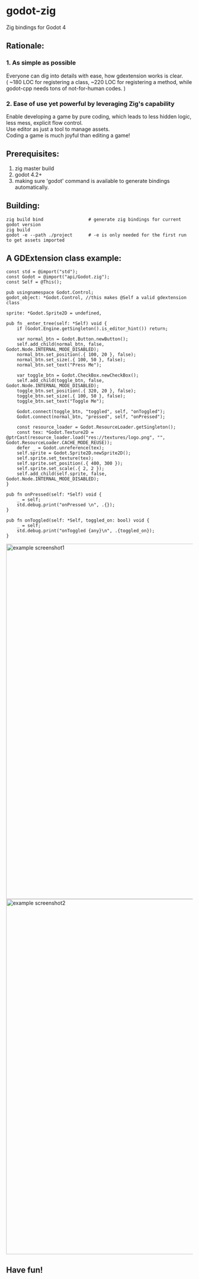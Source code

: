 # godot-zig
Zig bindings for Godot 4

## Rationale:
### 1. As simple as possible
   Everyone can dig into details with ease, how gdextension works is clear. <br/>
   ( ~180 LOC for registering a class, ~220 LOC for registering a method, while godot-cpp needs tons of not-for-human codes. )
### 2. Ease of use yet powerful by leveraging Zig's capability
   Enable developing a game by pure coding, which leads to less hidden logic, less mess, explicit flow control. <br/>
   Use editor as just a tool to manage assets.<br/>
   Coding a game is much joyful than editing a game!

## Prerequisites:
1. zig master build
2. godot 4.2+
3. making sure 'godot' command is available to generate bindings automatically.

## Building:

```
zig build bind                 # generate zig bindings for current godot version
zig build
godot -e --path ./project      # -e is only needed for the first run to get assets imported
```

## A GDExtension class example:
```
const std = @import("std");
const Godot = @import("api/Godot.zig");
const Self = @This();

pub usingnamespace Godot.Control;
godot_object: *Godot.Control, //this makes @Self a valid gdextension class

sprite: *Godot.Sprite2D = undefined,

pub fn _enter_tree(self: *Self) void {
    if (Godot.Engine.getSingleton().is_editor_hint()) return;

    var normal_btn = Godot.Button.newButton();
    self.add_child(normal_btn, false, Godot.Node.INTERNAL_MODE_DISABLED);
    normal_btn.set_position(.{ 100, 20 }, false);
    normal_btn.set_size(.{ 100, 50 }, false);
    normal_btn.set_text("Press Me");

    var toggle_btn = Godot.CheckBox.newCheckBox();
    self.add_child(toggle_btn, false, Godot.Node.INTERNAL_MODE_DISABLED);
    toggle_btn.set_position(.{ 320, 20 }, false);
    toggle_btn.set_size(.{ 100, 50 }, false);
    toggle_btn.set_text("Toggle Me");

    Godot.connect(toggle_btn, "toggled", self, "onToggled");
    Godot.connect(normal_btn, "pressed", self, "onPressed");

    const resource_loader = Godot.ResourceLoader.getSingleton();
    const tex: *Godot.Texture2D = @ptrCast(resource_loader.load("res://textures/logo.png", "", Godot.ResourceLoader.CACHE_MODE_REUSE));
    defer _ = Godot.unreference(tex);
    self.sprite = Godot.Sprite2D.newSprite2D();
    self.sprite.set_texture(tex);
    self.sprite.set_position(.{ 400, 300 });
    self.sprite.set_scale(.{ 2, 2 });
    self.add_child(self.sprite, false, Godot.Node.INTERNAL_MODE_DISABLED);
}

pub fn onPressed(self: *Self) void {
    _ = self;
    std.debug.print("onPressed \n", .{});
}

pub fn onToggled(self: *Self, toggled_on: bool) void {
    _ = self;
    std.debug.print("onToggled {any}\n", .{toggled_on});
}
```
<img width="960" alt="example screenshot1" src="https://github.com/godot-zig/godot-zig/assets/90960/c3058798-77b9-4243-b92c-7d306f943e82">
<img width="960" alt="example screenshot2" src="https://github.com/godot-zig/godot-zig/assets/90960/078559cc-fa46-4d01-94e2-4fd34e6d30bd">

## Have fun!

